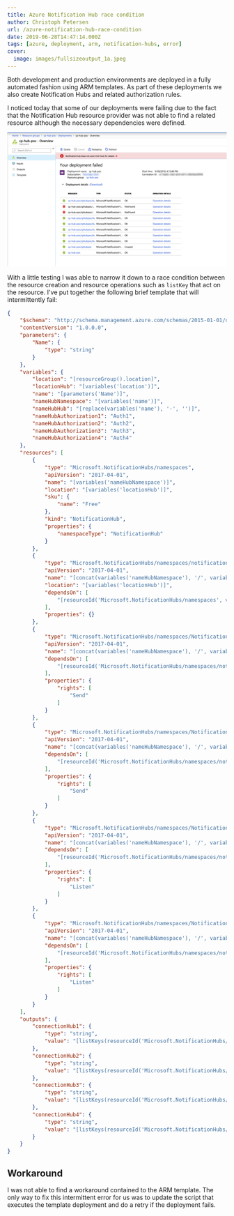 ```yaml
---
title: Azure Notification Hub race condition
author: Christoph Petersen
url: /azure-notification-hub-race-condition
date: 2019-06-28T14:47:14.000Z
tags: [azure, deployment, arm, notification-hubs, error]
cover: 
  image: images/fullsizeoutput_1a.jpeg
---
```


Both development and production environments are deployed in a fully automated fashion using ARM templates. As part of these deployments we also create Notification Hubs and related authorization rules.

I noticed today that some of our deployments were failing due to the fact that the Notification Hub resource provider was not able to find a related resource although the necessary dependencies were defined.

![Failed ARM deployment](images/image.png)

With a little testing I was able to narrow it down to a race condition between the resource creation and resource operations such as `listKey` that act on the resource. I've put together the following brief template that will intermittently fail:

```json
{
    "$schema": "http://schema.management.azure.com/schemas/2015-01-01/deploymentTemplate.json",
    "contentVersion": "1.0.0.0",
    "parameters": {
        "Name": {
            "type": "string"
        }
    },
    "variables": {
        "location": "[resourceGroup().location]",
        "locationHub": "[variables('location')]",
        "name": "[parameters('Name')]",
        "nameHubNamespace": "[variables('name')]",
        "nameHubHub": "[replace(variables('name'), '-', '')]",
        "nameHubAuthorization1": "Auth1",
        "nameHubAuthorization2": "Auth2",
        "nameHubAuthorization3": "Auth3",
        "nameHubAuthorization4": "Auth4"
    },
    "resources": [
        {
            "type": "Microsoft.NotificationHubs/namespaces",
            "apiVersion": "2017-04-01",
            "name": "[variables('nameHubNamespace')]",
            "location": "[variables('locationHub')]",
            "sku": {
                "name": "Free"
            },
            "kind": "NotificationHub",
            "properties": {
                "namespaceType": "NotificationHub"
            }
        },
        {
            "type": "Microsoft.NotificationHubs/namespaces/notificationHubs",
            "apiVersion": "2017-04-01",
            "name": "[concat(variables('nameHubNamespace'), '/', variables('nameHubHub'))]",
            "location": "[variables('locationHub')]",
            "dependsOn": [
                "[resourceId('Microsoft.NotificationHubs/namespaces', variables('nameHubNamespace'))]"
            ],
            "properties": {}
        },
        {
            "type": "Microsoft.NotificationHubs/namespaces/NotificationHubs/authorizationRules",
            "apiVersion": "2017-04-01",
            "name": "[concat(variables('nameHubNamespace'), '/', variables('nameHubHub'), '/', variables('nameHubAuthorization1'))]",
            "dependsOn": [
                "[resourceId('Microsoft.NotificationHubs/namespaces/notificationHubs', variables('nameHubNamespace'), variables('nameHubHub'))]"
            ],
            "properties": {
                "rights": [
                    "Send"
                ]
            }
        },
        {
            "type": "Microsoft.NotificationHubs/namespaces/NotificationHubs/authorizationRules",
            "apiVersion": "2017-04-01",
            "name": "[concat(variables('nameHubNamespace'), '/', variables('nameHubHub'), '/', variables('nameHubAuthorization2'))]",
            "dependsOn": [
                "[resourceId('Microsoft.NotificationHubs/namespaces/notificationHubs', variables('nameHubNamespace'), variables('nameHubHub'))]"
            ],
            "properties": {
                "rights": [
                    "Send"
                ]
            }
        },
        {
            "type": "Microsoft.NotificationHubs/namespaces/NotificationHubs/authorizationRules",
            "apiVersion": "2017-04-01",
            "name": "[concat(variables('nameHubNamespace'), '/', variables('nameHubHub'), '/', variables('nameHubAuthorization3'))]",
            "dependsOn": [
                "[resourceId('Microsoft.NotificationHubs/namespaces/notificationHubs', variables('nameHubNamespace'), variables('nameHubHub'))]"
            ],
            "properties": {
                "rights": [
                    "Listen"
                ]
            }
        },
        {
            "type": "Microsoft.NotificationHubs/namespaces/NotificationHubs/authorizationRules",
            "apiVersion": "2017-04-01",
            "name": "[concat(variables('nameHubNamespace'), '/', variables('nameHubHub'), '/', variables('nameHubAuthorization4'))]",
            "dependsOn": [
                "[resourceId('Microsoft.NotificationHubs/namespaces/notificationHubs', variables('nameHubNamespace'), variables('nameHubHub'))]"
            ],
            "properties": {
                "rights": [
                    "Listen"
                ]
            }
        }
    ],
    "outputs": {
        "connectionHub1": {
            "type": "string",
            "value": "[listKeys(resourceId('Microsoft.NotificationHubs/namespaces/notificationHubs/authorizationRules', variables('nameHubNamespace'), variables('nameHubHub'), variables('nameHubAuthorization1')), '2017-04-01').primaryConnectionString]"
        },
        "connectionHub2": {
            "type": "string",
            "value": "[listKeys(resourceId('Microsoft.NotificationHubs/namespaces/notificationHubs/authorizationRules', variables('nameHubNamespace'), variables('nameHubHub'), variables('nameHubAuthorization2')), '2017-04-01').primaryConnectionString]"
        },
        "connectionHub3": {
            "type": "string",
            "value": "[listKeys(resourceId('Microsoft.NotificationHubs/namespaces/notificationHubs/authorizationRules', variables('nameHubNamespace'), variables('nameHubHub'), variables('nameHubAuthorization3')), '2017-04-01').primaryConnectionString]"
        },
        "connectionHub4": {
            "type": "string",
            "value": "[listKeys(resourceId('Microsoft.NotificationHubs/namespaces/notificationHubs/authorizationRules', variables('nameHubNamespace'), variables('nameHubHub'), variables('nameHubAuthorization4')), '2017-04-01').primaryConnectionString]"
        }
    }
}
```

## Workaround

I was not able to find a workaround contained to the ARM template. The only way to fix this intermittent error for us was to update the script that executes the template deployment and do a retry if the deployment fails.
